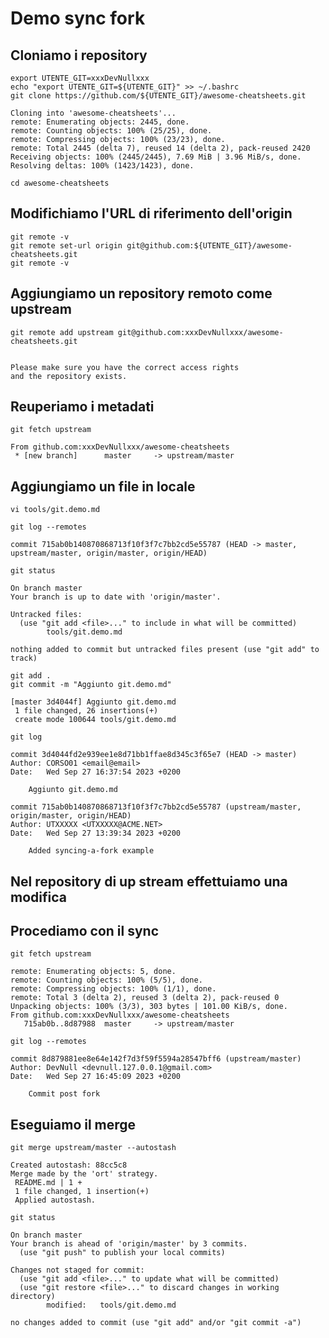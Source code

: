 # Demo sync fork

## Cloniamo i repository
```shell
export UTENTE_GIT=xxxDevNullxxx
echo "export UTENTE_GIT=${UTENTE_GIT}" >> ~/.bashrc
git clone https://github.com/${UTENTE_GIT}/awesome-cheatsheets.git
```
```
Cloning into 'awesome-cheatsheets'...
remote: Enumerating objects: 2445, done.
remote: Counting objects: 100% (25/25), done.
remote: Compressing objects: 100% (23/23), done.
remote: Total 2445 (delta 7), reused 14 (delta 2), pack-reused 2420
Receiving objects: 100% (2445/2445), 7.69 MiB | 3.96 MiB/s, done.
Resolving deltas: 100% (1423/1423), done.
```
```shell
cd awesome-cheatsheets
```

## Modifichiamo l'URL di riferimento dell'origin

```shell
git remote -v
git remote set-url origin git@github.com:${UTENTE_GIT}/awesome-cheatsheets.git
git remote -v
```


## Aggiungiamo un repository remoto come upstream
```shell
git remote add upstream git@github.com:xxxDevNullxxx/awesome-cheatsheets.git
```
```

Please make sure you have the correct access rights
and the repository exists.
```

## Reuperiamo i metadati

```shell
git fetch upstream
```
```
From github.com:xxxDevNullxxx/awesome-cheatsheets
 * [new branch]      master     -> upstream/master
```

## Aggiungiamo un file in locale
```shell
vi tools/git.demo.md
```

```shell
git log --remotes
```

```
commit 715ab0b140870868713f10f3f7c7bb2cd5e55787 (HEAD -> master, upstream/master, origin/master, origin/HEAD)
```

```
git status
```
```
On branch master
Your branch is up to date with 'origin/master'.

Untracked files:
  (use "git add <file>..." to include in what will be committed)
        tools/git.demo.md

nothing added to commit but untracked files present (use "git add" to track)
```
```shell
git add .
git commit -m "Aggiunto git.demo.md"
```

```
[master 3d4044f] Aggiunto git.demo.md
 1 file changed, 26 insertions(+)
 create mode 100644 tools/git.demo.md
```

```shell
git log
```
```
commit 3d4044fd2e939ee1e8d71bb1ffae8d345c3f65e7 (HEAD -> master)
Author: CORSO01 <email@email>
Date:   Wed Sep 27 16:37:54 2023 +0200

    Aggiunto git.demo.md

commit 715ab0b140870868713f10f3f7c7bb2cd5e55787 (upstream/master, origin/master, origin/HEAD)
Author: UTXXXXX <UTXXXXX@ACME.NET>
Date:   Wed Sep 27 13:39:34 2023 +0200

    Added syncing-a-fork example
```


## Nel repository di up stream effettuiamo una modifica

## Procediamo con il sync

```
git fetch upstream
```
```
remote: Enumerating objects: 5, done.
remote: Counting objects: 100% (5/5), done.
remote: Compressing objects: 100% (1/1), done.
remote: Total 3 (delta 2), reused 3 (delta 2), pack-reused 0
Unpacking objects: 100% (3/3), 303 bytes | 101.00 KiB/s, done.
From github.com:xxxDevNullxxx/awesome-cheatsheets
   715ab0b..8d87988  master     -> upstream/master
```

```shell
git log --remotes
```

```
commit 8d879881ee8e64e142f7d3f59f5594a28547bff6 (upstream/master)
Author: DevNull <devnull.127.0.0.1@gmail.com>
Date:   Wed Sep 27 16:45:09 2023 +0200

    Commit post fork
```

## Eseguiamo il merge
```shell
git merge upstream/master --autostash
```
```
Created autostash: 88cc5c8
Merge made by the 'ort' strategy.
 README.md | 1 +
 1 file changed, 1 insertion(+)
 Applied autostash.
```

```shell
git status
```

```
On branch master
Your branch is ahead of 'origin/master' by 3 commits.
  (use "git push" to publish your local commits)

Changes not staged for commit:
  (use "git add <file>..." to update what will be committed)
  (use "git restore <file>..." to discard changes in working directory)
        modified:   tools/git.demo.md

no changes added to commit (use "git add" and/or "git commit -a")
```
